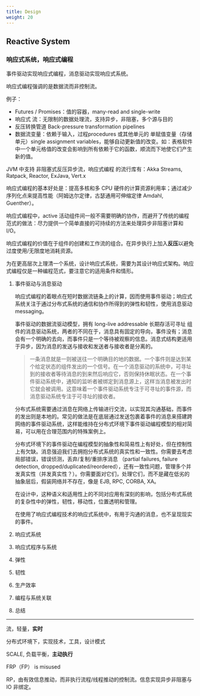 ```yaml
---
title: Design
weight: 20
---
```


## Reactive System

### 响应式系统，响应式编程
事件驱动实现响应式编程，消息驱动实现响应式系统。

响应式编程强调的是数据流而非控制流。

例子：

- Futures / Promises：值的容器，many-read and single-write
- 响应式 流：无限制的数据处理流，支持异步，非阻塞，多个源与目的
- 反压转换管道 Back-pressure transformation pipelines
- 数据流变量：依赖于输入，过程procedures 或其他单元的 单赋值变量（存储单元）single assignment variables，能够自动更新值的改变。如：表格软件中一个单元格值的改变会影响到所有依赖于它的函数，顺流而下地使它们产生新的值。
    
JVM 中支持 非阻塞式反压异步流，响应式编程 的流行库有：Akka Streams, Ratpack, Reactor, ExJava, Vert.x

响应式编程的基本好处是：提高多核和多 CPU 硬件的计算资源利用率；通过减少序列化点来提高性能（阿姆达尔定律，古瑟通用可伸缩定律 Amdahl, Guenther）。

响应式编程中，active 活动组件间一般不需要明确的协作，而避开了传统的编程范式的做法：尽力提供一个简单直接的可持续的方法来处理异步非阻塞计算和 I/O。

响应式编程的价值在于组件的创建和工作流的组合。在异步执行上加入**反压**以避免过度使用/无限度地消耗资源。

为在更高层次上理清一个系统，设计响应式系统，需要为其设计响应式架构。响应式编程仅是一种编程范式，要注意它的适用条件和情形。

1. 事件驱动与消息驱动
    
    响应式编程的着眼点在短时数据流链条上的计算，因而使用事件驱动；响应式系统关注于通过分布式系统的通信和协作所得到的弹性和韧性，使用消息驱动 messaging。
    
    事件驱动的数据流驱动模型，拥有 long-live addressable 长期存活可寻址 组件的消息驱动系统，两者的不同在于，消息具有固定的导向，事件没有；消息会有一个明确的去向，而事件只是一个等待被观察的信息。消息式结构更适用于异步，因为消息的发送与接收和发送者与接收者是分离的。

    > 一条消息就是一则被送往一个明确目的地的数据。一个事件则是达到某个给定状态的组件发出的一个信号。在一个消息驱动的系统中，可寻址到的接收者等待消息的到来然后响应它，否则保持休眠状态。在一个事件驱动系统中，通知的监听者被绑定到消息源上，这样当消息被发出时它就会被调用。这意味着一个事件驱动系统专注于可寻址的事件源，而消息驱动系统专注于可寻址的接收者。

    分布式系统需要通过消息在网络上传输进行交流，以实现其沟通基础，而事件的发出则是本地的。常见的做法是在底层通过发送包裹着事件的消息来搭建跨网络的事件驱动系统，这样能维持在分布式环境下事件驱动编程模型的相对简易，可以用在合理范围内的特殊案例上。
    
    分布式环境下的事件驱动在编程模型的抽象性和简易性上有好处，但在控制性上有欠缺。消息强迫我们去拥抱分布式系统的真实性和一致性。你需要去考虑局部错误，错误侦测，丢弃/复制/重排序消息 （partial failures, failure detection, dropped/duplicated/reordered），还有一致性问题，管理多个并发真实性（并发真实性？）。你需要面对它们，处理它们，而不是藏在低劣的抽象层后，假装网络并不存在，像是 EJB, RPC, CORBA, XA。
    
    在设计中，这种语义和适用性上的不同对应用有深刻的影响，包括分布式系统的复杂性中的弹性，韧性，移动性，位置透明和管理。
    
    在使用了响应式编程技术的响应式系统中，有用于沟通的消息，也不呈现现实的事件。

2. 响应式系统

3. 响应式程序与系统

4. 弹性

5. 韧性

6. 生产效率

7. 编程与系统关联

8. 总结

----
流，轻量，**实时**

分布式环境下，实现技术，工具，设计模式

SCALE, 负载平衡，**主动执行**

FRP（FP） is misused

RP，由有效信息推动，而非执行流程/线程推动的控制流。信息实现异步非阻塞与 IO 非绑定。
